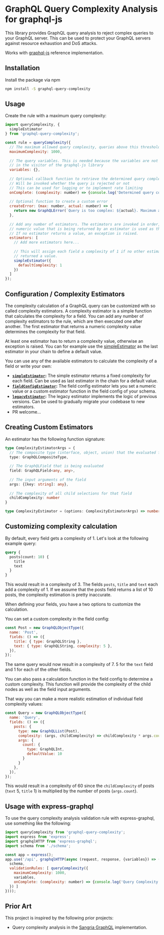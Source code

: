 # GraphQL Query Complexity Analysis for graphql-js

This library provides GraphQL query analysis to reject complex queries to your GraphQL server.
This can be used to protect your GraphQL servers against resource exhaustion and DoS attacks.

Works with [graphql-js](https://github.com/graphql/graphql-js) reference implementation. 


## Installation

Install the package via npm 

```bash
npm install -S graphql-query-complexity
```

## Usage

Create the rule with a maximum query complexity:

```javascript
import queryComplexity, {
  simpleEstimator
} from 'graphql-query-complexity';

const rule = queryComplexity({
  // The maximum allowed query complexity, queries above this threshold will be rejected
  maximumComplexity: 1000,
  
  // The query variables. This is needed because the variables are not available
  // in the visitor of the graphql-js library
  variables: {},
  
  // Optional callback function to retrieve the determined query complexity
  // Will be invoked whether the query is rejected or not
  // This can be used for logging or to implement rate limiting
  onComplete: (complexity: number) => {console.log('Determined query complexity: ', complexity)},
  
  // Optional function to create a custom error
  createError: (max: number, actual: number) => {
    return new GraphQLError(`Query is too complex: ${actual}. Maximum allowed complexity: ${max}`);
  },
  
  // Add any number of estimators. The estimators are invoked in order, the first
  // numeric value that is being returned by an estimator is used as the field complexity.
  // If no estimator returns a value, an exception is raised. 
  estimators: [
    // Add more estimators here...
    
    // This will assign each field a complexity of 1 if no other estimator
    // returned a value. 
    simpleEstimator({
      defaultComplexity: 1
    })
  ]
});
```

## Configuration / Complexity Estimators

The complexity calculation of a GraphQL query can be customized with so called complexity estimators.
A complexity estimator is a simple function that calculates the complexity for a field. You can add
any number of complexity estimators to the rule, which are then executed one after another. 
The first estimator that returns a numeric complexity value determines the complexity for that field. 

At least one estimator has to return a complexity value, otherwise an exception is raised. You can
for example use the [simpleEstimator](./src/estimators/simple/README.md) as the last estimator
in your chain to define a default value. 

You can use any of the available estimators to calculate the complexity of a field
or write your own:

*   **[`simpleEstimator`](src/estimators/simple/README.md):** The simple estimator returns a fixed complexity for each field. Can be used as
    last estimator in the chain for a default value.
*   **[`fieldConfigEstimator`](src/estimators/simple/README.md):** The field config estimator lets you set a numeric value or a custom estimator
    function in the field config of your schema. 
*   **[`legacyEstimator`](src/estimators/legacy/README.md):** The legacy estimator implements the logic of previous versions. Can be used
    to gradually migrate your codebase to new estimators. 
*   PR welcome...


## Creating Custom Estimators

An estimator has the following function signature: 

```typescript
type ComplexityEstimatorArgs = {
  // The composite type (interface, object, union) that the evaluated field belongs to
  type: GraphQLCompositeType,
  
  // The GraphQLField that is being evaluated
  field: GraphQLField<any, any>,
  
  // The input arguments of the field
  args: {[key: string]: any},
  
  // The complexity of all child selections for that field
  childComplexity: number
}

type ComplexityEstimator = (options: ComplexityEstimatorArgs) => number | void;
```


## Customizing complexity calculation

By default, every field gets a complexity of 1. Let's look at the following example query: 

```graphql
query {
  posts(count: 10) {
    title
    text
  }
}
```

This would result in a complexity of 3. The fields `posts`, `title` and `text` each add a complexity of 1.
If we assume that the posts field returns a list of 10 posts, the complexity estimation is pretty inaccurate. 

When defining your fields, you have a two options to customize the calculation.

You can set a custom complexity in the field config:

```javascript
const Post = new GraphQLObjectType({
  name: 'Post',
  fields: () => ({
    title: { type: GraphQLString },
    text: { type: GraphQLString, complexity: 5 },
  }),
});
```
The same query would now result in a complexity of 7. 
5 for the `text` field and 1 for each of the other fields. 

You can also pass a calculation function in the field config to determine a custom complexity. 
This function will provide the complexity of the child nodes as well as the field input arguments.

That way you can make a more realistic estimation of individual field complexity values:

```javascript
const Query = new GraphQLObjectType({
  name: 'Query',
  fields: () => ({
    posts: {
      type: new GraphQLList(Post),
      complexity: (args, childComplexity) => childComplexity * args.count,
      args: {
        count: {
          type: GraphQLInt,
          defaultValue: 10
        }
      }
    },
  }),
});
```

This would result in a complexity of 60 since the `childComplexity` of posts (`text` 5, `title` 1) is multiplied by the
number of posts (`args.count`).

## Usage with express-graphql

To use the query complexity analysis validation rule with express-graphql, use something like the
following: 

```javascript
import queryComplexity from 'graphql-query-complexity';
import express from 'express';
import graphqlHTTP from 'express-graphql';
import schema from './schema';

const app = express();
app.use('/api', graphqlHTTP(async (request, response, {variables}) => ({
  schema,
  validationRules: [ queryComplexity({
    maximumComplexity: 1000,
    variables,
    onComplete: (complexity: number) => {console.log('Query Complexity:', complexity);},
  }) ]
})));
```

## Prior Art

This project is inspired by the following prior projects: 

-   Query complexity analysis in the [Sangria GraphQL](http://sangria-graphql.org/) implementation.

